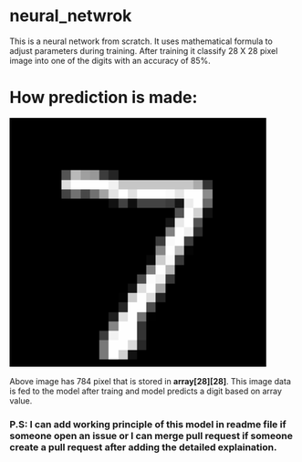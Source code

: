 # neural_netwrok
This is a neural network from scratch. It uses mathematical formula to adjust parameters during training. After training it classify 28 X 28 pixel image into one of the digits with an accuracy of 85%.

# How prediction is made:

![alt_text](https://github.com/Shadab-ju/neural_netwrok/blob/main/digit_img.png)  

Above image has 784 pixel that is stored in __array[28][28]__.
This image data is fed to the model after traing and model predicts a digit based on array value.


### P.S: I can add working principle of this model in readme file if someone open an issue or I can merge pull request if someone create a pull request after adding the detailed explaination.
